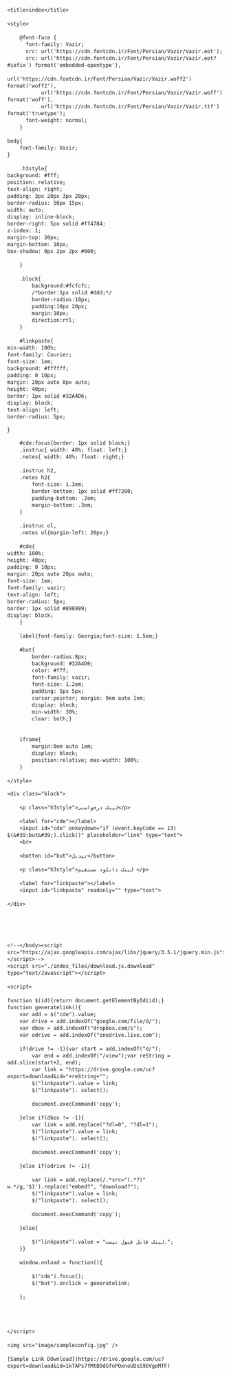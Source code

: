 
<!-- saved from url=(0084)https://farazgar.ir/Tools/General/Direct%20link%20Google%20Drive/Google%20Drive.html -->
<html lang="en"><head><meta http-equiv="Content-Type" content="text/html; charset=UTF-8">

	
	<title>index</title>
  
	<style>

		@font-face {
		  font-family: Vazir;
		  src: url('https://cdn.fontcdn.ir/Font/Persian/Vazir/Vazir.eot');
		  src: url('https://cdn.fontcdn.ir/Font/Persian/Vazir/Vazir.eot?#iefix') format('embedded-opentype'),
			   url('https://cdn.fontcdn.ir/Font/Persian/Vazir/Vazir.woff2') format('woff2'),
			   url('https://cdn.fontcdn.ir/Font/Persian/Vazir/Vazir.woff') format('woff'),
			   url('https://cdn.fontcdn.ir/Font/Persian/Vazir/Vazir.ttf') format('truetype');
		  font-weight: normal;
		}
		
	body{
	    font-family: Vazir;
	}
		
		.h3style{
    background: #fff;
    position: relative;
    text-align: right;
    padding: 3px 20px 3px 20px;
    border-radius: 50px 15px;
    width: auto;
    display: inline-block;
    border-right: 5px solid #ff4784;
    z-index: 1;
    margin-top: 20px;
    margin-bottom: 10px;
    box-shadow: 0px 2px 2px #000;
			
		}
		
		.block{
			background:#fcfcfc;
			/*border:1px solid #ddd;*/
			border-radius:10px;
			padding:10px 20px;
			margin:10px;
			direction:rtl;
		}
		
		#linkpaste{
    min-width: 100%;
    font-family: Courier;
    font-size: 1em;
    background: #ffffff;
    padding: 0 10px;
    margin: 20px auto 0px auto;
    height: 40px;
    border: 1px solid #32A4D6;
    display: block;
    text-align: left;
    border-radius: 5px;
}
		
		#cde:focus{border: 1px solid black;}
		.instruc{ width: 48%; float: left;}
		.notes{ width: 48%; float: right;}
		
		.instruc h2,
		.notes h2{
			font-size: 1.3em;
			border-bottom: 1px solid #ff7200;
			padding-bottom: .2em;
			margin-bottom: .3em;
		}
		
		.instruc ol,
		.notes ul{margin-left: 20px;}

		#cde{
    width: 100%;
    height: 40px;
    padding: 0 10px;
    margin: 20px auto 20px auto;
    font-size: 1em;
    font-family: vazir;
    text-align: left;
    border-radius: 5px;
    border: 1px solid #898989;
    display: block;
		}

		label{font-family: Georgia;font-size: 1.5em;}
		
		#but{
			border-radius:8px;
			background: #32A4D6;
			color: #fff;
			font-family: vazir;
			font-size: 1.2em;
			padding: 5px 5px;
			cursor:pointer; margin: 0em auto 1em;
			display: block;
			min-width: 30%;
			clear: both;}
		
		
		iframe{
			margin:0em auto 1em;
			display: block;
			position:relative; max-width: 100%;
		}
		
	</style>
	
<link rel="prefetch"></head>

<body>

	
	
	<div class="block">

		<p class="h3style">لینک درخواستی</p> 
		
		<label for="cde"></label> 
		<input id="cde" onkeydown="if (event.keyCode == 13) $(&#39;but&#39;).click()" placeholder="link" type="text">
		<br>
		
		<button id="but">تبدیل</button> 
		
		<p class="h3style">لینک دانلود مستقیم </p> 
		
		<label for="linkpaste"></label> 
		<input id="linkpaste" readonly="" type="text">
	
	</div>
	




	<!--</body><script src="https://ajax.googleapis.com/ajax/libs/jquery/3.5.1/jquery.min.js"></script>-->
	<script src="./index_files/download.js.download" type="text/Javascript"></script>
	
	<script>
	
	function $(id){return document.getElementById(id);}
	function generatelink(){
		var add = $("cde").value;
		var drive = add.indexOf("google.com/file/d/");
		var dbox = add.indexOf("dropbox.com/s");
		var odrive = add.indexOf("onedrive.live.com");
	
		if(drive != -1){var start = add.indexOf("d/");
			var end = add.indexOf("/view");var reString = add.slice(start+2, end);
			var link = "https://drive.google.com/uc?export=download&id="+reString+"";
			$("linkpaste").value = link;
			$("linkpaste"). select();
			
			document.execCommand('copy');
		
		}else if(dbox != -1){
			var link = add.replace("?dl=0", "?dl=1");
			$("linkpaste").value = link;
			$("linkpaste"). select();
			
			document.execCommand('copy');
			
		}else if(odrive != -1){
		
			var link = add.replace(/.*src="(.*?)" w.*/g,'$1').replace("embed?", "download?");
			$("linkpaste").value = link;
			$("linkpaste"). select();
			
			document.execCommand('copy');
		
		}else{
		
			$("linkpaste").value = "لینک قابل قبول نیست.";
		}}
			
		window.onload = function(){
		
			$("cde").focus();
			$("but").onclick = generatelink;

		};


   
	
	</script>

	<img src="image/sampleconfig.jpg" />

  	[Sample Link DOwnload](https://drive.google.com/uc?export=download&id=1kTAPs7fMtB9dGfnPOxnoUDsS9bVgoMfF)
	
</body></html>

